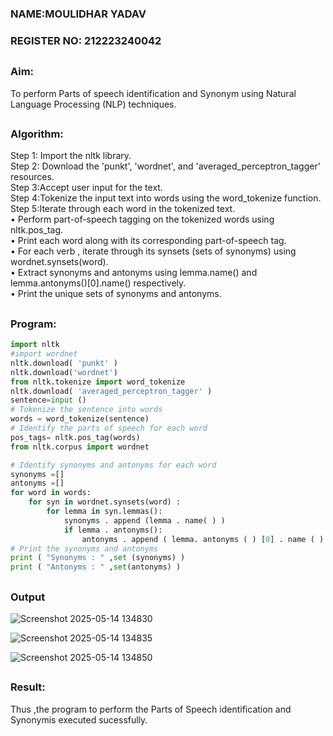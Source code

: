 <H3>NAME:MOULIDHAR YADAV </H3>
<H3>REGISTER NO: 212223240042 </H3>

## <h3>Aim:</h3>
To perform Parts of speech identification and Synonym using Natural Language Processing (NLP) techniques.
 
 
## <h3>Algorithm:</h3>

Step 1: Import the nltk library.<br>
Step 2: Download the 'punkt', 'wordnet', and 'averaged_perceptron_tagger' resources.<br>
Step 3:Accept user input for the text.<br>
Step 4:Tokenize the input text into words using the word_tokenize function.<br>
Step 5:Iterate through each word in the tokenized text.<br>
•	Perform part-of-speech tagging on the tokenized words using nltk.pos_tag.<br>
•	Print each word along with its corresponding part-of-speech tag.<br>
•	For each verb , iterate through its synsets (sets of synonyms) using wordnet.synsets(word).<br>
•	Extract synonyms and antonyms using lemma.name() and lemma.antonyms()[0].name() respectively.<br>
•	Print the unique sets of synonyms and antonyms.

## <H3>Program:</H3>

```python
import nltk
#import wordnet
nltk.download( 'punkt' )
nltk.download('wordnet')
from nltk.tokenize import word_tokenize
nltk.download( 'averaged_perceptron_tagger' )
sentence=input ()
# Tokenize the sentence into words
words = word_tokenize(sentence)
# Identify the parts of speech for each word
pos_tags= nltk.pos_tag(words)
from nltk.corpus import wordnet

# Identify synonyms and antonyms for each word
synonyms =[]
antonyms =[]
for word in words:
	for syn in wordnet.synsets(word) :
		for lemma in syn.lemmas():
			synonyms . append (lemma . name( ) )
			if lemma . antonyms():
				antonyms . append ( lemma. antonyms ( ) [0] . name ( ) )
# Print the synonyms and antonyms
print ( "Synonyms : " ,set (synonyms) )
print ( "Antonyms : " ,set(antonyms) )
```

## <H3>Output</H3>
![Screenshot 2025-05-14 134830](https://github.com/user-attachments/assets/a4d6f8ec-2f42-4d0a-b1fb-40cdc63b33e7)

![Screenshot 2025-05-14 134835](https://github.com/user-attachments/assets/b0754620-2e0c-4dde-8036-10c42d84ffd3)

![Screenshot 2025-05-14 134850](https://github.com/user-attachments/assets/453a7084-c781-4827-bbbf-048fabf0a7d6)

## <H3>Result:</H3>
Thus ,the program to perform the Parts of Speech identification and Synonymis executed sucessfully.

